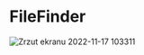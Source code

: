 # FileFinder
![Zrzut ekranu 2022-11-17 103311](https://user-images.githubusercontent.com/61467985/202409806-423d9647-d1f2-4617-a582-8db55f9af55c.png)